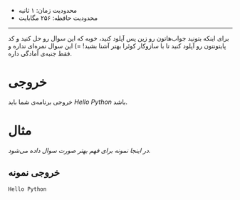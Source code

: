 + محدودیت زمان: ۱ ثانیه
+ محدودیت حافظه: ۲۵۶ مگابایت

----------
برای اینکه بتونید جواب‌هاتون رو زین پس آپلود کنید، خوبه که این سوال رو حل کنید و کد پایتونتون رو آپلود کنید تا با سازوکار کوئرا بهتر آشنا بشید! =)
این سوال نمره‌ای نداره و فقط جنبه‌ی آمادگی داره.
# خروجی
خروجی برنامه‌ی شما باید *Hello Python* باشد.

# مثال
*در اینجا نمونه برای فهم بهتر صورت سوال داده می‌شود.*

## خروجی نمونه 
```
Hello Python
```